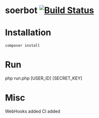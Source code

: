 # soerbot [![Build Status](https://travis-ci.org/esergeev/soerbot.svg?branch=master)](https://travis-ci.org/esergeev/soerbot)

# Installation

```
composer install
```

# Run

php run.php [USER_ID] [SECRET_KEY] 


# Misc

WebHooks added
CI added